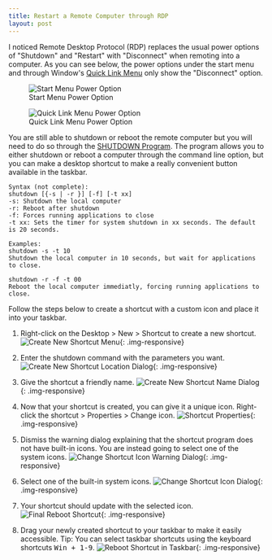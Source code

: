 ```yaml
---
title: Restart a Remote Computer through RDP
layout: post
---
```

I noticed Remote Desktop Protocol (RDP) replaces the usual power options of "Shutdown" and "Restart" with "Disconnect" when remoting into a computer. As you can see below, the power options under the start menu and through Window's [Quick Link Menu](http://windows.microsoft.com/en-us/windows-10/keyboard-shortcuts) only show the "Disconnect" option.

<figure>
	<img class="img-responsive" alt="Start Menu Power Option" src="/assets/startmenupoweroptions.png">
	<figcaption>Start Menu Power Option</figcaption>
</figure>

<figure>
	<img class="img-responsive" alt="Quick Link Menu Power Option" src="/assets/quicklinkmenupoweroptions.png">
	<figcaption>Quick Link Menu Power Option</figcaption>
</figure>

You are still able to shutdown or reboot the remote computer but you will need to do so through the [SHUTDOWN Program](https://technet.microsoft.com/en-us/library/bb491003.aspx). The program allows you to either shutdown or reboot a computer through the command line option, but you can make a desktop shortcut to make a really convenient button available in the taskbar.

	Syntax (not complete):
	shutdown [{-s | -r }] [-f] [-t xx]
	-s: Shutdown the local computer
	-r: Reboot after shutdown
	-f: Forces running applications to close
	-t xx: Sets the timer for system shutdown in xx seconds. The default is 20 seconds.

	Examples:
	shutdown -s -t 10
	Shutdown the local computer in 10 seconds, but wait for applications to close.

	shutdown -r -f -t 00
	Reboot the local computer immediatly, forcing running applications to close.

Follow the steps below to create a shortcut with a custom icon and place it into your taskbar.

1. Right-click on the Desktop > New > Shortcut to create a new shortcut.
![Create New Shortcut Menu](/assets/newshortcutmenuoption.png){: .img-responsive}

2. Enter the shutdown command with the parameters you want.
![Create New Shortcut Location Dialog](/assets/createshortcutrebootexample.png){: .img-responsive}

3. Give the shortcut a friendly name.
![Create New Shortcut Name Dialog](/assets/createshortcutrebootexamplename.png){: .img-responsive}

4. Now that your shortcut is created, you can give it a unique icon. Right-click the shortcut > Properties > Change icon.
![Shortcut Properties](/assets/rebootshortcutproperties.png){: .img-responsive}

5. Dismiss the warning dialog explaining that the shortcut program does not have built-in icons. You are instead going to select one of the system icons.
![Change Shortcut Icon Warning Dialog](/assets/rebootshortcutchangeicondialog.png){: .img-responsive}

6. Select one of the built-in system icons.
![Change Shortcut Icon Dialog](/assets/rebootshortcutchangeicondialogselected.png){: .img-responsive}

7. Your shortcut should update with the selected icon.
![Final Reboot Shortcut](/assets/rebootshortcutfinal.png){: .img-responsive}

8.	Drag your newly created shortcut to your taskbar to make it easily accessible. Tip: You can select taskbar shortcuts using the keyboard shortcuts <kbd>Win + 1-9</kbd>.
![Reboot Shortcut in Taskbar](/assets/rebootshortcutintaskbar.png){: .img-responsive}